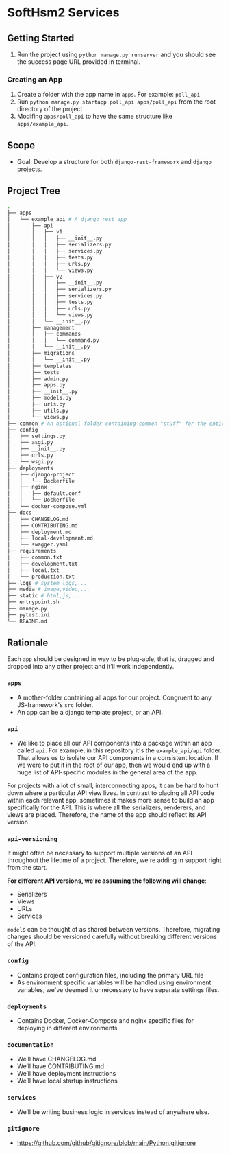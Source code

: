 # SoftHsm2 Services

## Getting Started
1. Run the project using `python manage.py runserver` and you should see the success page URL provided in terminal.


### Creating an App
1. Create a folder with the app name in `apps`. For example: `poll_api`
1. Run `python manage.py startapp poll_api apps/poll_api` from the root directory of the project
1. Modifing `apps/poll_api` to have the same structure like `apps/example_api`.

## Scope
- Goal: Develop a structure for both `django-rest-framework` and `django` projects.

## Project Tree
```bash
.
├── apps
│   └── example_api # A django rest app
│       ├── api
│       │   ├── v1
│       │   │   ├── __init__.py
│       │   │   ├── serializers.py
│       │   │   ├── services.py
│       │   │   ├── tests.py
│       │   │   ├── urls.py
│       │   │   └── views.py
│       │   ├── v2
│       │   │   ├── __init__.py
│       │   │   ├── serializers.py
│       │   │   ├── services.py
│       │   │   ├── tests.py
│       │   │   ├── urls.py
│       │   │   └── views.py
│       │   └── __init__.py
│       ├── management
│       │   ├── commands
│       │   │   └── command.py
│       │   └── __init__.py
│       ├── migrations
│       │   └── __init__.py
│       ├── templates
│       ├── tests
│       ├── admin.py
│       ├── apps.py
│       ├── __init__.py
│       ├── models.py
│       ├── urls.py
│       ├── utils.py
│       └── views.py
├── common # An optional folder containing common "stuff" for the entire project
├── config
│   ├── settings.py
│   ├── asgi.py
│   ├── __init__.py
│   ├── urls.py
│   └── wsgi.py
├── deployments
│   ├── django-project
│   │   └── Dockerfile
│   ├── nginx
│   │   ├── default.conf
│   │   └── Dockerfile
│   └── docker-compose.yml
├── docs
│   ├── CHANGELOG.md
│   ├── CONTRIBUTING.md
│   ├── deployment.md
│   ├── local-development.md
│   └── swagger.yaml
├── requirements
│   ├── common.txt
│   ├── development.txt
│   ├── local.txt
│   └── production.txt
├── logs # system logs,...
├── media # image,video,...
├── static # html,js,...
├── entrypoint.sh
├── manage.py
├── pytest.ini
└── README.md

```

## Rationale
Each `app` should be designed in way to be plug-able, that is, dragged and dropped
into any other project and it’ll work independently.

### `apps`
* A mother-folder containing all apps for our project. Congruent to any JS-framework's `src` folder.
* An app can be a django template project, or an API.

### `api`
* We like to place all our API components into a package within an app called
`api`. For example, in this repository it's the `example_api/api` folder. That allows us to isolate our API components in a consistent location. If
we were to put it in the root of our app, then we would end up with a huge list
of API-specific modules in the general area of the app.

For projects with a lot of small, interconnecting apps, it can be hard to hunt
down where a particular API view lives. In contrast to placing all API code
within each relevant app, sometimes it makes more sense to build an app
specifically for the API. This is where all the serializers, renderers, and views
are placed. Therefore, the name of the app should reflect its API version

### `api-versioning`
It might often be necessary to support multiple versions of an API throughout the lifetime of a project. Therefore, we're adding in support right from the start.

**For different API versions, we're assuming the following will change**:
- Serializers
- Views
- URLs
- Services

`model`s can be thought of as shared between versions. Therefore, migrating changes should be versioned carefully without breaking different versions of the API.


### `config`
* Contains project configuration files, including the primary URL file
* As environment specific variables will be handled using environment variables, we've deemed it unnecessary to have separate settings files.


### `deployments`
* Contains Docker, Docker-Compose and nginx specific files for deploying in different
environments


### `documentation`
* We’ll have CHANGELOG.md
* We’ll have CONTRIBUTING.md
* We’ll have deployment instructions
* We’ll have local startup instructions


### `services`
* We’ll be writing business logic in services instead of anywhere else.


### `gitignore`
* https://github.com/github/gitignore/blob/main/Python.gitignore
